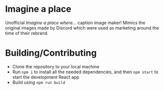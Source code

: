 # Imagine a place
Unofficial *Imagine a place where...* caption image maker! Mimics the original images made by Discord which were used as marketing around the time of their rebrand.

# Building/Contributing
- Clone the repository to your local machine
- Run `npm i` to install all the needed dependencies, and then `npm start` to start the development React app
- Build using `npm run build`